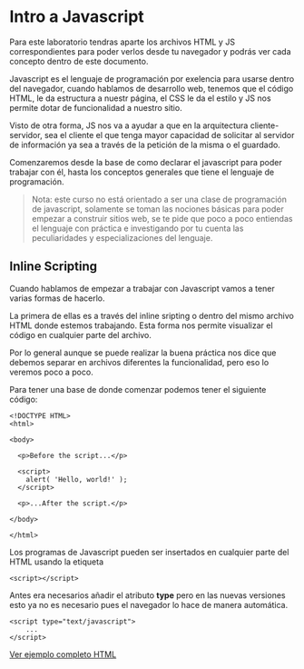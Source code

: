 # Intro a Javascript

Para este laboratorio tendras aparte los archivos HTML y JS correspondientes para poder verlos desde tu navegador y podrás ver cada concepto dentro de este documento.

Javascript es el lenguaje de programación por exelencia para usarse dentro del navegador, cuando hablamos de desarrollo web, tenemos que el código HTML, le da estructura a nuestr página, el CSS le da el estilo y JS nos permite dotar de funcionalidad a nuestro sitio.

Visto de otra forma, JS nos va a ayudar a que en la arquitectura cliente-servidor, sea el cliente el que tenga mayor capacidad de solicitar al servidor de información ya sea a través de la petición de la misma o el guardado.

Comenzaremos desde la base de como declarar el javascript para poder trabajar con él, hasta los conceptos generales que tiene el lenguaje de programación.

> Nota: este curso no está orientado a ser una clase de programación de javascript, solamente se toman las nociones básicas para poder empezar a construir sitios web, se te pide que poco a poco entiendas el lenguaje con práctica e investigando por tu cuenta las peculiaridades y especializaciones del lenguaje.

## Inline Scripting
Cuando hablamos de empezar a trabajar con Javascript vamos a tener varias formas de hacerlo.

La primera de ellas es a través del inline sripting o dentro del mismo archivo HTML donde estemos trabajando. Esta forma nos permite visualizar el código en cualquier parte del archivo.

Por lo general aunque se puede realizar la buena práctica nos dice que debemos separar en archivos diferentes la funcionalidad, pero eso lo veremos poco a poco.

Para tener una base de donde comenzar podemos tener el siguiente código:

```
<!DOCTYPE HTML>
<html>

<body>

  <p>Before the script...</p>

  <script>
    alert( 'Hello, world!' );
  </script>

  <p>...After the script.</p>

</body>

</html>
```

Los programas de Javascript pueden ser insertados en cualquier parte del HTML usando la etiqueta

```    
<script></script>
```

Antes era necesarios añadir el atributo **type** pero en las nuevas versiones esto ya no es necesario pues el navegador lo hace de manera automática.
    
```
<script type="text/javascript">
    ...
</script>
```

[Ver ejemplo completo HTML](/Tutorials/Lab4JS/1HelloWorld/inline_script.html)
